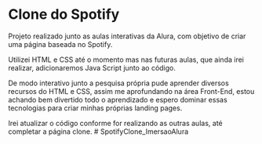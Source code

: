 # Clone do Spotify

Projeto realizado junto as aulas interativas da Alura, com objetivo de criar uma página baseada no Spotify.

Utilizei HTML e CSS até o momento mas nas futuras aulas, que ainda irei realizar, adicionaremos Java Script junto ao código.

De modo interativo junto a pesquisa própria pude aprender diversos recursos do HTML e CSS, assim me aprofundando na área Front-End, estou achando bem divertido todo o aprendizado e espero dominar essas tecnologias para criar minhas próprias landing pages.

Irei atualizar o código conforme for realizando as outras aulas, até completar a página clone.
#   S p o t i f y C l o n e _ I m e r s a o A l u r a  
 